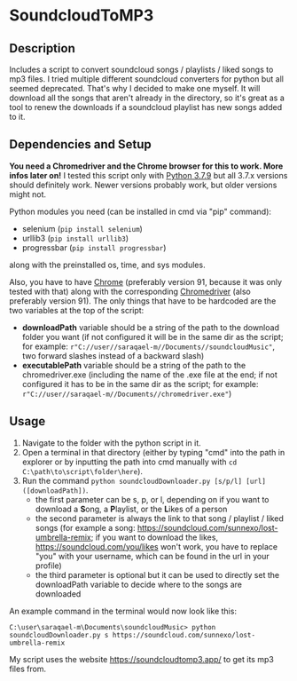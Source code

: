 # SoundcloudToMP3
## Description
Includes a script to convert soundcloud songs / playlists / liked songs to mp3 files. I tried multiple different soundcloud converters for python but all seemed deprecated. That's why I decided to make one myself. It will download all the songs that aren't already in the directory, so it's great as a tool to renew the downloads if a soundcloud playlist has new songs added to it.

## Dependencies and Setup
**You need a Chromedriver and the Chrome browser for this to work. More infos later on!**
I tested this script only with [Python 3.7.9](https://www.python.org/downloads/release/python-379/) but all 3.7.x versions should definitely work. Newer versions probably work, but older versions might not.

Python modules you need (can be installed in cmd via "pip" command):
* selenium (`pip install selenium`)
* urllib3 (`pip install urllib3`)
* progressbar (`pip install progressbar`)

along with the preinstalled os, time, and sys modules.

Also, you have to have [Chrome](https://www.google.com/chrome/) (preferably version 91, because it was only tested with that) along with the corresponding [Chromedriver](https://chromedriver.chromium.org/downloads) (also preferably version 91).
The only things that have to be hardcoded are the two variables at the top of the script:
* **downloadPath** variable should be a string of the path to the download folder you want (if not configured it will be in the same dir as the script; for example: `r"C://user//saraqael-m//Documents//soundcloudMusic"`, two forward slashes instead of a backward slash)
* **executablePath** variable should be a string of the path to the chromedriver.exe (including the name of the .exe file at the end; if not configured it has to be in the same dir as the script; for example: `r"C://user//saraqael-m//Documents//chromedriver.exe"`)

## Usage
1. Navigate to the folder with the python script in it.
2. Open a terminal in that directory (either by typing "cmd" into the path in explorer or by inputting the path into cmd manually with `cd C:\path\to\script\folder\here`).
3. Run the command `python soundcloudDownloader.py [s/p/l] [url] ([downloadPath])`.
    * the first parameter can be s, p, or l, depending on if you want to download a **S**ong, a **P**laylist, or the **L**ikes of a person
    * the second parameter is always the link to that song / playlist / liked songs (for example a song: https://soundcloud.com/sunnexo/lost-umbrella-remix; if you want to download the likes, https://soundcloud.com/you/likes won't work, you have to replace "you" with your username, which can be found in the url in your profile)
    * the third parameter is optional but it can be used to directly set the downloadPath variable to decide where to the songs are downloaded

An example command in the terminal would now look like this:

`C:\user\saraqael-m\Documents\soundcloudMusic> python soundcloudDownloader.py s https://soundcloud.com/sunnexo/lost-umbrella-remix`

My script uses the website https://soundcloudtomp3.app/ to get its mp3 files from.
